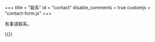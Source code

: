 +++
title = "联系"
id = "contact"
disable_comments = true
customjs = "contact-form.js"
+++

有事请联系。

{{<contact>}}